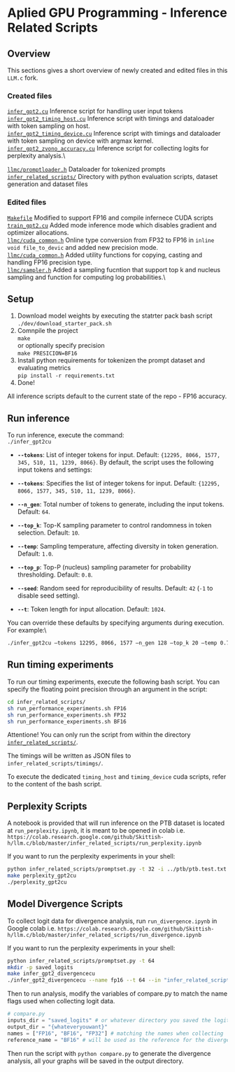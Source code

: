 # Aplied GPU Programming - Inference Related Scripts

## Overview

This sections gives a short overview of newly created and edited files in this `LLM.c` fork.

### Created files

[`infer_gpt2.cu`](../infer_gpt2.cu) Inference script for handling user input tokens\
[`infer_gpt2_timing_host.cu`](../infer_gpt2_timing_host.cu) Inference script with timings and dataloader with token sampling on host.\
[`infer_gpt2_timing_device.cu`](../infer_gpt2_timing_device.cu) Inference script with timings and dataloader with token sampling on device with argmax kernel.\
[`infer_gpt2_zvono_accuracy.cu`](../infer_gpt2_zvono_accuracy.cu) Inference script for collecting logits for perplexity analysis.\

[`llmc/promptloader.h`](../llmc/promptloader.h) Dataloader for tokenized prompts\
[`infer_related_scripts/`](../infer_related_scripts/) Directory with python evaluation scripts, dataset generation and dataset files


### Edited files

[`Makefile`](../Makefile) Modified to support FP16 and compile infernece CUDA scripts\
[`train_gpt2.cu`](../train_gpt2.cu) Added mode inference mode which disables gradient and optimizer allocations.\
[`llmc/cuda_common.h`](../llmc/cuda_common.h) Online type conversion from FP32 to FP16 in `inline void file_to_devic` and added new precision mode.\
[`llmc/cuda_common.h`](../llmc/cuda_common.h) Added utility functions for copying, casting and handling FP16 precision type.\
[`llmc/sampler.h`](../llmc/cuda_common.h) Added a sampling fucntion that support top k and nucleus sampling and function for computing log probabilities.\

## Setup

1. Download model weights by executing the statrter pack bash script\
    `./dev/download_starter_pack.sh`
2. Comnpile the project\
    `make`\
    or optionally specify precision\
    `make PRESICION=BF16`
3. Install python requirements for tokenizen the prompt dataset and evaluating metrics\
    `pip install -r requirements.txt`
4. Done!

All inference scripts default to the current state of the repo - FP16 accuracy.

## Run inference

To run inference, execute the command: \
`./infer_gpt2cu`
- **`--tokens`**: List of integer tokens for input. Default: `{12295, 8066, 1577, 345, 510, 11, 1239, 8066}`.
By default, the script uses the following input tokens and settings:

- **`--tokens`**: Specifies the list of integer tokens for input. Default: `{12295, 8066, 1577, 345, 510, 11, 1239, 8066}`.
- **`--n_gen`**: Total number of tokens to generate, including the input tokens. Default: `64`.
- **`--top_k`**: Top-K sampling parameter to control randomness in token selection. Default: `10`.
- **`--temp`**: Sampling temperature, affecting diversity in token generation. Default: `1.0`.
- **`--top_p`**: Top-P (nucleus) sampling parameter for probability thresholding. Default: `0.8`.
- **`--seed`**: Random seed for reproducibility of results. Default: `42` (`-1` to disable seed setting).
- **`--t`**: Token length for input allocation. Default: `1024`.

You can override these defaults by specifying arguments during execution. For example:\
```bash
./infer_gpt2cu –tokens 12295, 8066, 1577 –n_gen 128 –top_k 20 –temp 0.7 –top_p 0.9 –seed 123
```

## Run timing experiments

To run our timing experiments, execute the following bash script. You can specify the floating point precision through an argument in the script:
```bash
cd infer_related_scripts/
sh run_performance_experiments.sh FP16
sh run_performance_experiments.sh FP32
sh run_performance_experiments.sh BF16
```

Attentione! You can only run the script from within the directory [`infer_related_scripts/`](../infer_related_scripts/).

The timings will be written as JSON files to `infer_related_scripts/timimgs/`.

To execute the dedicated `timing_host` and `timimg_device` cuda scripts, refer to the content of the bash script.

## Perplexity Scripts

A notebook is provided that will run inference on the PTB dataset is located at `run_perplexity.ipynb`, it is meant to be opened in colab
i.e. `https://colab.research.google.com/github/Skittish-h/llm.c/blob/master/infer_related_scripts/run_perplexity.ipynb`

If you want to run the perplexity experiments in your shell:
```bash
python infer_related_scripts/promptset.py -t 32 -i ../ptb/ptb.test.txt
make perplexity_gpt2cu
./perplexity_gpt2cu
```

## Model Divergence Scripts

To collect logit data for divergence analysis, run `run_divergence.ipynb` in Google colab
i.e. `https://colab.research.google.com/github/Skittish-h/llm.c/blob/master/infer_related_scripts/run_divergence.ipynb`

If you want to run the perplexity experiments in your shell:
```bash
python infer_related_scripts/promptset.py -t 64
mkdir -p saved_logits
make infer_gpt2_divergencecu
./infer_gpt2_divergencecu --name fp16 --t 64 --in "infer_related_scripts/promptset/prompt_64.bin"
```
Then to run analysis, modify the variables of compare.py to match the name flags used when collecting logit data.
```python
# compare.py
inputs_dir = "saved_logits" # or whatever directory you saved the logits to
output_dir = "{whateveryouwant}"
names = ["FP16", "BF16", "FP32"] # matching the names when collecting
reference_name = "BF16" # will be used as the reference for the divergence analysis
```

Then run the script with `python compare.py` to generate the divergence analysis, all your graphs will be saved in the output directory.